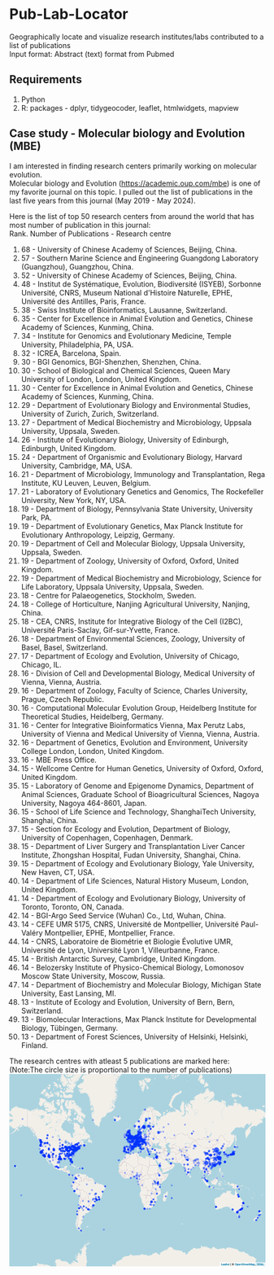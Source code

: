 # Pub-Lab-Locator
Geographically locate and visualize research institutes/labs contributed to a list of publications\
Input format: Abstract (text) format from Pubmed

## Requirements
1) Python
2) R: packages - dplyr, tidygeocoder, leaflet, htmlwidgets, mapview

## Case study - Molecular biology and Evolution (MBE)
I am interested in finding research centers primarily working on molecular evolution.\
Molecular biology and Evolution (https://academic.oup.com/mbe) is one of my favorite journal on this topic. I pulled out the list of publications in the last five years from this journal (May 2019 - May 2024).

Here is the list of top 50 research centers from around the world that has most number of publication in this journal:\
Rank. Number of Publications - Research centre
1) 68 - University of Chinese Academy of Sciences, Beijing, China.
2) 57 - Southern Marine Science and Engineering Guangdong Laboratory (Guangzhou), Guangzhou, China.
3) 52 - University of Chinese Academy of Sciences, Beijing, China.
4) 48 - Institut de Systématique, Evolution, Biodiversité (ISYEB), Sorbonne Université, CNRS, Museum National d'Histoire Naturelle, EPHE, Université des Antilles, Paris, France.
5) 38 - Swiss Institute of Bioinformatics, Lausanne, Switzerland.
6) 35 - Center for Excellence in Animal Evolution and Genetics, Chinese Academy of Sciences, Kunming, China.
7) 34 - Institute for Genomics and Evolutionary Medicine, Temple University, Philadelphia, PA, USA.
8) 32 - ICREA, Barcelona, Spain.
9) 30 - BGI Genomics, BGI-Shenzhen, Shenzhen, China.
10) 30 - School of Biological and Chemical Sciences, Queen Mary University of London, London, United Kingdom.
11) 30 - Center for Excellence in Animal Evolution and Genetics, Chinese Academy of Sciences, Kunming, China.
12) 29 - Department of Evolutionary Biology and Environmental Studies, University of Zurich, Zurich, Switzerland.
13) 27 - Department of Medical Biochemistry and Microbiology, Uppsala University, Uppsala, Sweden.
14) 26 - Institute of Evolutionary Biology, University of Edinburgh, Edinburgh, United Kingdom.
15) 24 - Department of Organismic and Evolutionary Biology, Harvard University, Cambridge, MA, USA.
16) 21 - Department of Microbiology, Immunology and Transplantation, Rega Institute, KU Leuven, Leuven, Belgium.
17) 21 - Laboratory of Evolutionary Genetics and Genomics, The Rockefeller University, New York, NY, USA.
18) 19 - Department of Biology, Pennsylvania State University, University Park, PA.
19) 19 - Department of Evolutionary Genetics, Max Planck Institute for Evolutionary Anthropology, Leipzig, Germany.
20) 19 - Department of Cell and Molecular Biology, Uppsala University, Uppsala, Sweden.
21) 19 - Department of Zoology, University of Oxford, Oxford, United Kingdom.
22) 19 - Department of Medical Biochemistry and Microbiology, Science for Life Laboratory, Uppsala University, Uppsala, Sweden.
23) 18 - Centre for Palaeogenetics, Stockholm, Sweden.
24) 18 - College of Horticulture, Nanjing Agricultural University, Nanjing, China.
25) 18 - CEA, CNRS, Institute for Integrative Biology of the Cell (I2BC), Université Paris-Saclay, Gif-sur-Yvette, France.
26) 18 - Department of Environmental Sciences, Zoology, University of Basel, Basel, Switzerland.
27) 17 - Department of Ecology and Evolution, University of Chicago, Chicago, IL.
28) 16 - Division of Cell and Developmental Biology, Medical University of Vienna, Vienna, Austria.
29) 16 - Department of Zoology, Faculty of Science, Charles University, Prague, Czech Republic.
30) 16 - Computational Molecular Evolution Group, Heidelberg Institute for Theoretical Studies, Heidelberg, Germany.
31) 16 - Center for Integrative Bioinformatics Vienna, Max Perutz Labs, University of Vienna and Medical University of Vienna, Vienna, Austria.
32) 16 - Department of Genetics, Evolution and Environment, University College London, London, United Kingdom.
33) 16 - MBE Press Office.
34) 15 - Wellcome Centre for Human Genetics, University of Oxford, Oxford, United Kingdom.
35) 15 - Laboratory of Genome and Epigenome Dynamics, Department of Animal Sciences, Graduate School of Bioagricultural Sciences, Nagoya University, Nagoya 464-8601, Japan.
36) 15 - School of Life Science and Technology, ShanghaiTech University, Shanghai, China.
37) 15 - Section for Ecology and Evolution, Department of Biology, University of Copenhagen, Copenhagen, Denmark.
38) 15 - Department of Liver Surgery and Transplantation Liver Cancer Institute, Zhongshan Hospital, Fudan University, Shanghai, China.
39) 15 - Department of Ecology and Evolutionary Biology, Yale University, New Haven, CT, USA.
40) 14 - Department of Life Sciences, Natural History Museum, London, United Kingdom.
41) 14 - Department of Ecology and Evolutionary Biology, University of Toronto, Toronto, ON, Canada.
42) 14 - BGI-Argo Seed Service (Wuhan) Co., Ltd, Wuhan, China.
43) 14 - CEFE UMR 5175, CNRS, Université de Montpellier, Université Paul-Valéry Montpellier, EPHE, Montpellier, France.
44) 14 - CNRS, Laboratoire de Biométrie et Biologie Évolutive UMR, Université de Lyon, Université Lyon 1, Villeurbanne, France.
45) 14 - British Antarctic Survey, Cambridge, United Kingdom.
46) 14 - Belozersky Institute of Physico-Chemical Biology, Lomonosov Moscow State University, Moscow, Russia.
47) 14 - Department of Biochemistry and Molecular Biology, Michigan State University, East Lansing, MI.
48) 13 - Institute of Ecology and Evolution, University of Bern, Bern, Switzerland.
49) 13 - Biomolecular Interactions, Max Planck Institute for Developmental Biology, Tübingen, Germany.
50) 13 - Department of Forest Sciences, University of Helsinki, Helsinki, Finland.

The research centres with atleast 5 publications are marked here:\
(Note:The circle size is proportional to the number of publications)\
![](./04_plots/visualize_research_centers.png)
